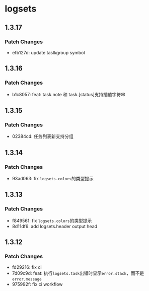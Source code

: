 # logsets

## 1.3.17

### Patch Changes

- efb127d: update taslkgroup symbol

## 1.3.16

### Patch Changes

- b1c8057: feat: task.note 和 task.[status]支持插值字符串

## 1.3.15

### Patch Changes

- 02384cd: 任务列表新支持分组

## 1.3.14

### Patch Changes

- 93ad063: fix `logsets.colors`的类型提示

## 1.3.13

### Patch Changes

- f849561: fix `logsets.colors`的类型提示
- 8d11df6: add logsets.header output head

## 1.3.12

### Patch Changes

- fd29216: fix ci
- 7d09c9d: feat: 执行`logsets.task`出错时显示`error.stack`，而不是`error.message`
- 975992f: fix ci workflow
